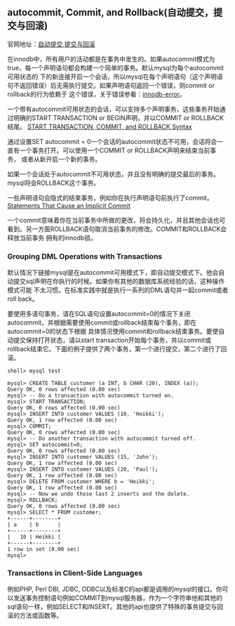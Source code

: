 ## autocommit, Commit, and Rollback(自动提交，提交与回滚)
官网地址：[自动提交,提交与回滚](https://dev.mysql.com/doc/refman/5.7/en/innodb-autocommit-commit-rollback.html)

在innodb中，所有用户的活动都是在事务中发生的。如果autocommit模式为true，每一个声明语句都会构建一个简单的事务。默认mysql为每个autocommit可用状态的
下的新连接开启一个会话，所以mysql在每个声明语句（这个声明语句不返回错误）后无需执行提交。如果声明语句返回一个错误，则commit or rollback的行为依赖于
这个错误，关于错误参看：[innodb-error](https://dev.mysql.com/doc/refman/5.7/en/innodb-error-handling.html)。

一个带有autocommit可用状态的会话，可以支持多个声明事务，这些事务开始通过明确的START TRANSACTION or BEGIN声明，并以COMMIT or ROLLBACK结尾。
[START TRANSACTION, COMMIT, and ROLLBACK Syntax](https://dev.mysql.com/doc/refman/5.7/en/commit.html)

通过设置SET autocommit = 0一个会话的autocommit状态不可用，会话将会一直有一个事务打开。可以使用一个COMMIT or ROLLBACK声明来结束当前事务，
或者从新开启一个新的事务。

如果一个会话处于autocommit不可用状态，并且没有明确的提交最后的事务。mysql将会ROLLBACK这个事务。

一些声明语句会隐式的结束事务，例如你在执行声明语句前执行了commit。[Statements That Cause an Implicit Commit](https://dev.mysql.com/doc/refman/5.7/en/implicit-commit.html)

一个commit意味着你在当前事务中所做的更改，将会持久化，并且其他会话也可看到。另一方面ROLLBACK语句取消当前事务的修改。COMMIT和ROLLBACK会释放当前事务
拥有的innodb锁。

### Grouping DML Operations with Transactions

默认情况下链接mysql是在autocommit可用模式下，即自动提交模式下。他会自动提交sql声明在你执行的时候。如果你有其他的数据库系统经验的话，这种操作模式可能
不太习惯。在标准实践中就是执行一系列的DML语句并一起commit或者roll back。

要使用多语句事务，请在SQL语句设置autocommit=0的情况下关闭autocommit，并根据需要使用commit或rollback结束每个事务，即在autocommit=0的状态下根据
具体情况使用commit和rollback结束事务。要使自动提交保持打开状态，请以start transaction开始每个事务，并以commit或rollback结束它。下面的例子提供了两个事务，第一个进行提交，第二个进行了回滚。

```
shell> mysql test

mysql> CREATE TABLE customer (a INT, b CHAR (20), INDEX (a));
Query OK, 0 rows affected (0.00 sec)
mysql> -- Do a transaction with autocommit turned on.
mysql> START TRANSACTION;
Query OK, 0 rows affected (0.00 sec)
mysql> INSERT INTO customer VALUES (10, 'Heikki');
Query OK, 1 row affected (0.00 sec)
mysql> COMMIT;
Query OK, 0 rows affected (0.00 sec)
mysql> -- Do another transaction with autocommit turned off.
mysql> SET autocommit=0;
Query OK, 0 rows affected (0.00 sec)
mysql> INSERT INTO customer VALUES (15, 'John');
Query OK, 1 row affected (0.00 sec)
mysql> INSERT INTO customer VALUES (20, 'Paul');
Query OK, 1 row affected (0.00 sec)
mysql> DELETE FROM customer WHERE b = 'Heikki';
Query OK, 1 row affected (0.00 sec)
mysql> -- Now we undo those last 2 inserts and the delete.
mysql> ROLLBACK;
Query OK, 0 rows affected (0.00 sec)
mysql> SELECT * FROM customer;
+------+--------+
| a    | b      |
+------+--------+
|   10 | Heikki |
+------+--------+
1 row in set (0.00 sec)
mysql>
```
### Transactions in Client-Side Languages

例如PHP, Perl DBI, JDBC, ODBC以及标准C的api都是调用的mysql的接口。你可以发送事务控制语句例如COMMIT到mysql服务器，作为一个字符串他和其他的sql语句一样，例如SELECT和INSERT。其他的api也提供了特殊的事务提交与回滚的方法或函数等。
